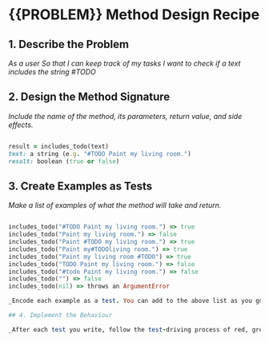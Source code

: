 # {{PROBLEM}} Method Design Recipe

## 1. Describe the Problem

_As a user
So that I can keep track of my tasks
I want to check if a text includes the string #TODO_

## 2. Design the Method Signature

_Include the name of the method, its parameters, return value, and side effects._

```ruby

result = includes_todo(text)
text: a string (e.g. "#TODO Paint my living room.")
result: boolean (true or false)

```

## 3. Create Examples as Tests

_Make a list of examples of what the method will take and return._

```ruby

includes_todo("#TODO Paint my living room.") => true
includes_todo("Paint my living room.") => false
includes_todo("Paint #TODO my living room.") => true
includes_todo("Paint my#TODOliving room.") => true
includes_todo("Paint my living room #TODO") => true
includes_todo("TODO Paint my living room.") => false
includes_todo("#todo Paint my living room.") => false
includes_todo("") => false
includes_todo(nil) => throws an ArgumentError

_Encode each example as a test. You can add to the above list as you go._

## 4. Implement the Behaviour

_After each test you write, follow the test-driving process of red, green, refactor to implement the behaviour._
